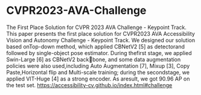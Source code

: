 # CVPR2023-AVA-Challenge
The First Place Solution for CVPR 2023 AVA Challenge - Keypoint Track.
This paper presents the first place solution for CVPR2023 AVA Accessibility Vision and Autonomy Challenge - Keypoint Track. We designed our solution based onTop-down method, which applied CBNetV2 [5] as detectorand followed by single-object pose estimator. During thefirst stage, we applied Swin-Large [6] as CBNetV2 backbone, and some data augmentation policies were also used,including Auto Augmentation [7], Mixup [3], Copy Paste,Horizontal flip and Multi-scale training; during the secondstage, we applied VIT-Huge [4] as a strong encoder. As aresult, we got 90.96 AP on the test set.
https://accessibility-cv.github.io/index.html#challenge
